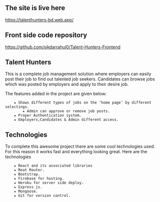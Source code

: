 ## The site is live here

https://talenthunters-bd.web.app/

## Front side code repository

https://github.com/sikdarrahul0/Talent-Hunters-Frontend

## Talent Hunters

This is a complete job management solution where employers can easily post their job to find out talented job seekers. Candidates can browse jobs which was posted by employers and apply to their desire job. 

The features added in the project are given below:

		★ Shows different types of jobs on the ‘home page’ by different selectings.
            ★ Admin can approve or remove job posts.
		★ Proper Authentication system.
		★ Employers,Candidates & Admin different access.
		

## Technologies

To complete this awesome project there are some cool technologies used. For this reason it works fast and everything looking great. Here are the technologies

		★ React and its associated libraries
		★ Reat Router.
		★ Bootstrap.
		★ Firebase for hosting.
		★ Heroku for server side deploy.
		★ Express js.
		★ Mongoose.
		★ Git for version control.
